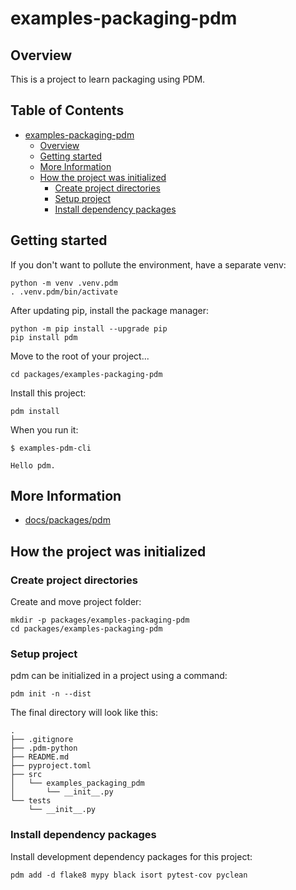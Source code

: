 # examples-packaging-pdm

## Overview 

This is a project to learn packaging using PDM.

## Table of Contents <!-- omit in toc -->

- [examples-packaging-pdm](#examples-packaging-pdm)
  - [Overview](#overview)
  - [Getting started](#getting-started)
  - [More Information](#more-information)
  - [How the project was initialized](#how-the-project-was-initialized)
    - [Create project directories](#create-project-directories)
    - [Setup project](#setup-project)
    - [Install dependency packages](#install-dependency-packages)


## Getting started

If you don't want to pollute the environment, have a separate venv:

```shell
python -m venv .venv.pdm
. .venv.pdm/bin/activate
```

After updating pip, install the package manager:

```shell
python -m pip install --upgrade pip
pip install pdm
```

Move to the root of your project...

```shell
cd packages/examples-packaging-pdm
```

Install this project:

```shell
pdm install
```

When you run it:

```console
$ examples-pdm-cli

Hello pdm.
```


## More Information

- [docs/packages/pdm](/docs/packages/pdm.md)


## How the project was initialized

### Create project directories

Create and move project folder:

```shell
mkdir -p packages/examples-packaging-pdm
cd packages/examples-packaging-pdm
```

### Setup project

pdm can be initialized in a project using a command:

```shell
pdm init -n --dist
```

The final directory will look like this:

```
.
├── .gitignore
├── .pdm-python
├── README.md
├── pyproject.toml
├── src
│   └── examples_packaging_pdm
│       └── __init__.py
└── tests
    └── __init__.py
```

### Install dependency packages

Install development dependency packages for this project:

```shell
pdm add -d flake8 mypy black isort pytest-cov pyclean
```
